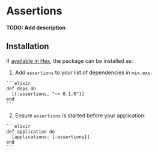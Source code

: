 # Assertions

**TODO: Add description**

## Installation

If [available in Hex](https://hex.pm/docs/publish), the package can be installed as:

  1. Add `assertions` to your list of dependencies in `mix.exs`:

    ```elixir
    def deps do
      [{:assertions, "~> 0.1.0"}]
    end
    ```

  2. Ensure `assertions` is started before your application:

    ```elixir
    def application do
      [applications: [:assertions]]
    end
    ```

